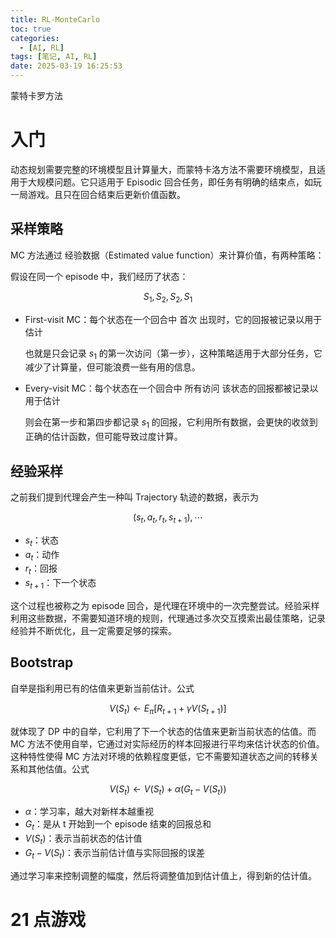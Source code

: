 ```yaml
---
title: RL-MonteCarlo
toc: true
categories:
  - [AI, RL]
tags: [笔记, AI, RL]
date: 2025-03-19 16:25:53
---
```


蒙特卡罗方法

<!-- more -->

# 入门

动态规划需要完整的环境模型且计算量大，而蒙特卡洛方法不需要环境模型，且适用于大规模问题。它只适用于 Episodic 回合任务，即任务有明确的结束点，如玩一局游戏。且只在回合结束后更新价值函数。

## 采样策略

MC 方法通过 经验数据（Estimated value function）来计算价值，有两种策略：

假设在同一个 episode 中，我们经历了状态：

$$
S_1, S_2, S_2, S_1
$$

- First-visit MC：每个状态在一个回合中 首次 出现时，它的回报被记录以用于估计

  也就是只会记录 $s_1$ 的第一次访问（第一步），这种策略适用于大部分任务，它减少了计算量，但可能浪费一些有用的信息。

- Every-visit MC：每个状态在一个回合中 所有访问 该状态的回报都被记录以用于估计

  则会在第一步和第四步都记录 $s_1$ 的回报，它利用所有数据，会更快的收敛到正确的估计函数，但可能导致过度计算。

## 经验采样

之前我们提到代理会产生一种叫 Trajectory 轨迹的数据，表示为

$$
(s_t, a_t, r_t, s_{t+1}), \cdots
$$

- $s_t$：状态
- $a_t$：动作
- $r_t$：回报
- $s_{t+1}$：下一个状态

这个过程也被称之为 episode 回合，是代理在环境中的一次完整尝试。经验采样利用这些数据，不需要知道环境的规则，代理通过多次交互摸索出最佳策略，记录经验并不断优化，且一定需要足够的探索。

## Bootstrap

自举是指利用已有的估值来更新当前估计。公式

$$
V(S_t) \leftarrow E_{\pi} [R_{t+1} + \gamma V(S_{t+1})]
$$

就体现了 DP 中的自举，它利用了下一个状态的估值来更新当前状态的估值。而 MC 方法不使用自举，它通过对实际经历的样本回报进行平均来估计状态的价值。这种特性使得 MC 方法对环境的依赖程度更低，它不需要知道状态之间的转移关系和其他估值。公式

$$
V(S_{t}) \leftarrow V(S_{t}) + \alpha (G_{t} - V(S_{t}))
$$

- $\alpha$：学习率，越大对新样本越重视
- $G_t$：是从 t 开始到一个 episode 结束的回报总和
- $V(S_t)$：表示当前状态的估计值
- $G_t - V(S_t)$：表示当前估计值与实际回报的误差

通过学习率来控制调整的幅度，然后将调整值加到估计值上，得到新的估计值。

# 21 点游戏
